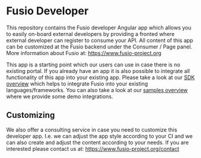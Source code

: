 
# Fusio Developer

This repository contains the Fusio developer Angular app which allows you to easily on-board
external developers by providing a fronted where external developer can register to consume
your API. All content of this app can be customized at the Fusio backend under the Consumer / Page
panel. More information about Fusio at:
https://www.fusio-project.org

This app is a starting point which our users can use in case there is no existing portal.
If you already have an app it is also possible to integrate all functionality of this app
into your existing app. Please take a look at our [SDK overview](https://www.fusio-project.org/sdk)
which helps to integrate Fusio into your existing languages/frameworks. You can also take a look at our
[samples overview](https://www.fusio-project.org/samples) where we provide some demo
integrations.

## Customizing

We also offer a consulting service in case you need to customize this developer app. I.e. we can
adjust the app style according to your CI and we can also create and adjust the content according
to your needs. If you are interested please contact us at:
https://www.fusio-project.org/contact
